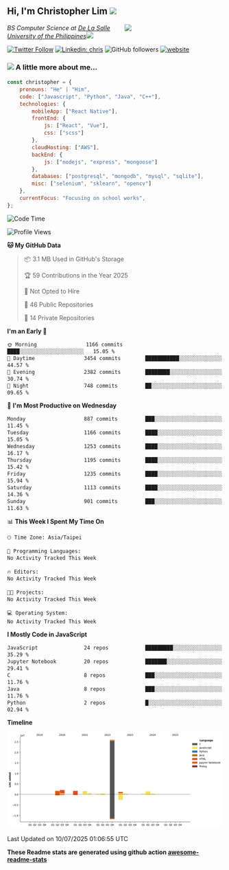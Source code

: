 <h2>Hi, I'm Christopher Lim <img src="https://media3.giphy.com/media/r3SVtaGUukD5V6UjzP/giphy.gif" width="50" /></h2>
<img align='right' src="https://media.giphy.com/media/M9gbBd9nbDrOTu1Mqx/giphy.gif" width="230">
<p><em>BS Computer Science at <a href="https://www.dlsu.edu.ph/">De La Salle University of the Philippines</a><img src="https://media.giphy.com/media/WUlplcMpOCEmTGBtBW/giphy.gif" width="30"> 
</em></p>

[![Twitter Follow](https://img.shields.io/twitter/follow/ClovesJL?label=Follow)](https://twitter.com/intent/follow?screen_name=ClovesJL)
[![Linkedin: chris](https://img.shields.io/badge/-chris-blue?style=flat-square&logo=Linkedin&logoColor=white&link=https://www.linkedin.com/in/christopher-lim-122831183/)](https://www.linkedin.com/in/christopher-lim-122831183/)
![GitHub followers](https://img.shields.io/github/followers/cc-visionary?label=Follow&style=social)
[![website](https://img.shields.io/badge/Website-46a2f1.svg?&style=flat-square&logo=Google-Chrome&logoColor=white&link=http://christopherlim.surge.sh/)](http://christopherlim.surge.sh/)

### <img src="https://media.giphy.com/media/VgCDAzcKvsR6OM0uWg/giphy.gif" width="50"> A little more about me...  

```javascript
const christopher = {
    pronouns: "He" | "Him",
    code: ["Javascript", "Python", "Java", "C++"],
    technologies: {
        mobileApp: ["React Native"],
        frontEnd: {
            js: ["React", "Vue"],
            css: ["scss"]
        },
        cloudHosting: ["AWS"],
        backEnd: {
            js: ["nodejs", "express", "mongoose"]
        },
        databases: ["postgresql", "mongodb", "mysql", "sqlite"],
        misc: ["selenium", "sklearn", "opencv"]
    },
    currentFocus: "Focusing on school works",
};
```

<!--START_SECTION:waka-->
![Code Time](http://img.shields.io/badge/Code%20Time-825%20hrs%2018%20mins-blue)

![Profile Views](http://img.shields.io/badge/Profile%20Views-0-blue)

**🐱 My GitHub Data** 

> 📦 3.1 MB Used in GitHub's Storage 
 > 
> 🏆 59 Contributions in the Year 2025
 > 
> 🚫 Not Opted to Hire
 > 
> 📜 46 Public Repositories 
 > 
> 🔑 14 Private Repositories 
 > 
**I'm an Early 🐤** 

```text
🌞 Morning                1166 commits        ████░░░░░░░░░░░░░░░░░░░░░   15.05 % 
🌆 Daytime                3454 commits        ███████████░░░░░░░░░░░░░░   44.57 % 
🌃 Evening                2382 commits        ████████░░░░░░░░░░░░░░░░░   30.74 % 
🌙 Night                  748 commits         ██░░░░░░░░░░░░░░░░░░░░░░░   09.65 % 
```
📅 **I'm Most Productive on Wednesday** 

```text
Monday                   887 commits         ███░░░░░░░░░░░░░░░░░░░░░░   11.45 % 
Tuesday                  1166 commits        ████░░░░░░░░░░░░░░░░░░░░░   15.05 % 
Wednesday                1253 commits        ████░░░░░░░░░░░░░░░░░░░░░   16.17 % 
Thursday                 1195 commits        ████░░░░░░░░░░░░░░░░░░░░░   15.42 % 
Friday                   1235 commits        ████░░░░░░░░░░░░░░░░░░░░░   15.94 % 
Saturday                 1113 commits        ████░░░░░░░░░░░░░░░░░░░░░   14.36 % 
Sunday                   901 commits         ███░░░░░░░░░░░░░░░░░░░░░░   11.63 % 
```


📊 **This Week I Spent My Time On** 

```text
🕑︎ Time Zone: Asia/Taipei

💬 Programming Languages: 
No Activity Tracked This Week

🔥 Editors: 
No Activity Tracked This Week

🐱‍💻 Projects: 
No Activity Tracked This Week

💻 Operating System: 
No Activity Tracked This Week
```

**I Mostly Code in JavaScript** 

```text
JavaScript               24 repos            █████████░░░░░░░░░░░░░░░░   35.29 % 
Jupyter Notebook         20 repos            ███████░░░░░░░░░░░░░░░░░░   29.41 % 
C                        8 repos             ███░░░░░░░░░░░░░░░░░░░░░░   11.76 % 
Java                     8 repos             ███░░░░░░░░░░░░░░░░░░░░░░   11.76 % 
Python                   2 repos             █░░░░░░░░░░░░░░░░░░░░░░░░   02.94 % 
```



**Timeline**

![Lines of Code chart](https://raw.githubusercontent.com/cc-visionary/cc-visionary/master/assets/bar_graph.png)


 Last Updated on 10/07/2025 01:06:55 UTC
<!--END_SECTION:waka-->

**These Readme stats are generated using github action [awesome-readme-stats](https://github.com/anmol098/waka-readme-stats)**
